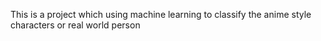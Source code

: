 This is a project which using machine learning to classify the anime style characters or real world person
